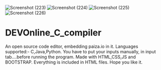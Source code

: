 ![Screenshot (223)](https://user-images.githubusercontent.com/75971776/120113930-65aea200-c19a-11eb-84f6-bf772a4c125c.png)
![Screenshot (224)](https://user-images.githubusercontent.com/75971776/120113931-67786580-c19a-11eb-9dbc-0f56c7bcff09.png)
![Screenshot (225)](https://user-images.githubusercontent.com/75971776/120113933-68a99280-c19a-11eb-874a-fc8ce72a62fc.png)
![Screenshot (226)](https://user-images.githubusercontent.com/75971776/120113936-6c3d1980-c19a-11eb-9ae9-79100f2595b4.png)
# DEVOnline_C_compiler
An open source code editor, embedding paiza.io in it. 
Languages supported:- C,Java,Python.
You have to put your inputs manually, in input tab....before running the program.
Made with HTML,CSS,JS and BOOTSTRAP. Everything is included in HTML files.
Hope you like it.
